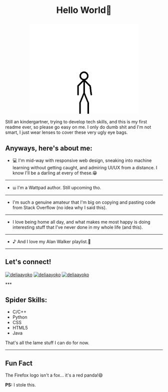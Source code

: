 # <p align="center"> Hello World👋</p>
<p align="center">
  <img src="https://github.com/de-lia/de-lia/blob/main/Hello_To_You.gif" alt="hello animated" style="width:350px;">
 </p>
  
   
Still an kindergartner, trying to develop tech skills, and this is my first readme ever, so please go easy on me. I only do dumb shit and I'm not smart, I just wear lenses to cover these very ugly eye bags.

## Anyways, here's about me:
* 💻 I'm mid-way with responsive web design, sneaking into machine learning without getting caught, and admiring UI/UX from a distance. I know I'll be a darling at every of these.😁
*********************
* ꟺ I'm a Wattpad author. Still upcoming tho.
*********************
* I'm such a genuine amateur that I'm big on copying and pasting code from Stack Overflow (no idea why I said this).
**************
* I love being home all day, and what makes me most happy is doing interesting stuff that I've never done in my whole life (and this).
*********************
* ♪ And I love my Alan Walker playlist.💆
***************

## Let's connect!
<p align="left">
<a href="https://dev.to/delia" target="blank"><img align="center" src="https://raw.githubusercontent.com/rahuldkjain/github-profile-readme-generator/master/src/images/icons/Social/devto.svg" alt="deliaayoko" height="30" width="40" /></a>
<a href="https://twitter.com/delia_ayoko" target="blank"><img align="center" src="https://raw.githubusercontent.com/rahuldkjain/github-profile-readme-generator/master/src/images/icons/Social/twitter.svg" alt="deliaayoko" height="30" width="40" /></a>
<a href="https://www.linkedin.com/in/delia-ayoko-725469226/" target="blank"><img align="center" src="https://raw.githubusercontent.com/rahuldkjain/github-profile-readme-generator/master/src/images/icons/Social/linked-in-alt.svg" alt="deliaayoko" height="30" width="40" /></a> </p>
***


## Spider Skills:
* C/C++
* Python
* CSS
* HTML5
* Java

That's all the lame stuff I can do for now.
******
## Fun Fact
The Firefox logo isn't a fox… it's a red panda!😄

  **PS:** I stole this.
